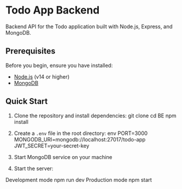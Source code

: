 # Todo App Backend

Backend API for the Todo application built with Node.js, Express, and MongoDB.

## Prerequisites

Before you begin, ensure you have installed:

- [Node.js](https://nodejs.org/) (v14 or higher)
- [MongoDB](https://www.mongodb.com/try/download/community)

## Quick Start

1. Clone the repository and install dependencies:
   git clone <repository-url>
   cd BE
   npm install

2. Create a `.env` file in the root directory:
   env
   PORT=3000
   MONGODB_URI=mongodb://localhost:27017/todo-app
   JWT_SECRET=your-secret-key

3. Start MongoDB service on your machine

4. Start the server:

Development mode
npm run dev
Production mode
npm start
